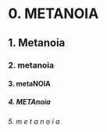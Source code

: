 #      0. METANOIA
##     1. Metanoia
###    2. metanoia
####   3. metaNOIA
#####  4. METAnoia
###### 5. m e t a n o i a
